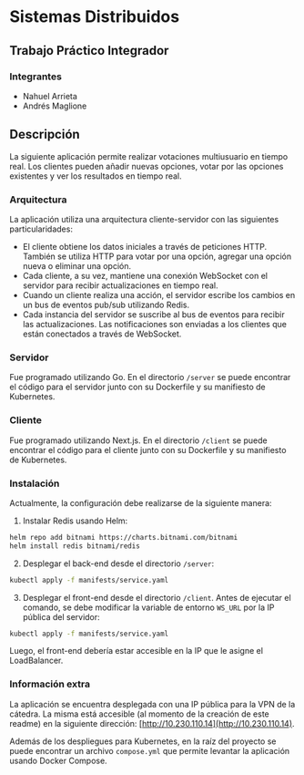# Sistemas Distribuidos
## Trabajo Práctico Integrador

### Integrantes
- Nahuel Arrieta
- Andrés Maglione

## Descripción
La siguiente aplicación permite realizar votaciones multiusuario en tiempo real. Los clientes pueden añadir nuevas opciones, votar por las opciones existentes y ver los resultados en tiempo real.

### Arquitectura
La aplicación utiliza una arquitectura cliente-servidor con las siguientes particularidades:
- El cliente obtiene los datos iniciales a través de peticiones HTTP. También se utiliza HTTP para votar por una opción, agregar una opción nueva o eliminar una opción.
- Cada cliente, a su vez, mantiene una conexión WebSocket con el servidor para recibir actualizaciones en tiempo real.
- Cuando un cliente realiza una acción, el servidor escribe los cambios en un bus de eventos pub/sub utilizando Redis.
- Cada instancia del servidor se suscribe al bus de eventos para recibir las actualizaciones. Las notificaciones son enviadas a los clientes que están conectados a través de WebSocket.

### Servidor
Fue programado utilizando Go. En el directorio `/server` se puede encontrar el código para el servidor junto con su Dockerfile y su manifiesto de Kubernetes.

### Cliente
Fue programado utilizando Next.js. En el directorio `/client` se puede encontrar el código para el cliente junto con su Dockerfile y su manifiesto de Kubernetes.

### Instalación
Actualmente, la configuración debe realizarse de la siguiente manera:
1. Instalar Redis usando Helm:
```bash
helm repo add bitnami https://charts.bitnami.com/bitnami
helm install redis bitnami/redis
```
2. Desplegar el back-end desde el directorio `/server`:
```bash
kubectl apply -f manifests/service.yaml
```

3. Desplegar el front-end desde el directorio `/client`. Antes de ejecutar el comando, se debe modificar la variable de entorno `WS_URL` por la IP pública del servidor:
```bash
kubectl apply -f manifests/service.yaml
```

Luego, el front-end debería estar accesible en la IP que le asigne el LoadBalancer.

### Información extra
La aplicación se encuentra desplegada con una IP pública para la VPN de la cátedra. La misma está accesible (al momento de la creación de este readme) en la siguiente dirección: [http://10.230.110.14](http://10.230.110.14).

Además de los despliegues para Kubernetes, en la raíz del proyecto se puede encontrar un archivo `compose.yml` que permite levantar la aplicación usando Docker Compose.

